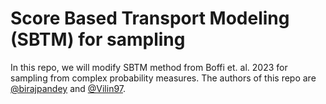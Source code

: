 # Score Based Transport Modeling (SBTM) for sampling 

In this repo, we will modify SBTM method from Boffi et. al. 2023 for 
sampling from complex probability measures. The authors of this repo are 
[@birajpandey](https://github.com/birajpandey) and [@Vilin97](https://github.com/Vilin97). 

